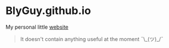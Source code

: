 # BlyGuy.github.io

My personal little [website](https://BlyGuy.github.io)

> It doesn't contain anything useful at the moment ¯\\\_(ツ)\_/¯
